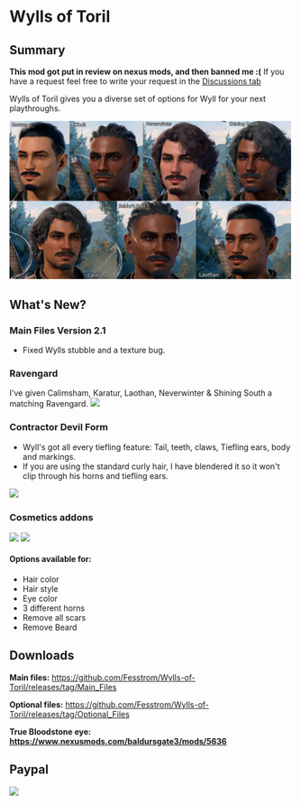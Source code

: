 # Wylls of Toril

## Summary

**This mod got put in review on nexus mods, and then banned me :(**
If you have a request feel free to write your request in the [Discussions tab](https://github.com/Fesstrom/Wylls-of-Toril/discussions)

Wylls of Toril gives you a diverse set of options for Wyll for your next playthroughs.

<img src="./images/ApLogo2.jpg" width="500">


## What's New?
### Main Files Version 2.1
* Fixed Wylls stubble and a texture bug.


### Ravengard

I've given Calimsham, Karatur, Laothan, Neverwinter & Shining South a matching Ravengard.
<img src="https://github.com/Fesstrom/Wylls-of-Toril/blob/main/images/promo_ravengard.jpg" width="450">

### Contractor Devil Form
 - Wyll's got all every tiefling feature: 
   Tail, teeth, claws, Tiefling ears, body and markings.
 - If you are using the standard curly hair, I have blendered it so it won't clip through his horns and tiefling ears.

<img src="https://github.com/Fesstrom/Wylls-of-Toril/blob/main/images/contractor_devil_preview.jpg" width="400">


### Cosmetics addons

<img src="https://github.com/Fesstrom/Wylls-of-Toril/blob/main/images/OptionalMods_preview1.jpg"  width="300" >
<img src="https://github.com/Fesstrom/Wylls-of-Toril/assets/156459704/d7ab2ed9-5ad1-4864-aae4-e9457719d095" width="500" margin-bottom="margin="10px 10px 10px 10px"" >


#### Options available for:
- Hair color
- Hair style 
- Eye color
- 3 different horns
- Remove all scars
- Remove Beard

## Downloads

**Main files:** https://github.com/Fesstrom/Wylls-of-Toril/releases/tag/Main_Files

**Optional files:** https://github.com/Fesstrom/Wylls-of-Toril/releases/tag/Optional_Files

**True Bloodstone eye: https://www.nexusmods.com/baldursgate3/mods/5636** 

## Paypal

[<img src="https://www.paypalobjects.com/en_GB/i/btn/btn_donate_LG.gif">](https://www.paypal.com/donate/?hosted_button_id=NVQCSZ8KVJFFU)

